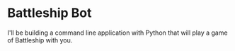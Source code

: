 # Battleship Bot

I'll be building a command line application with Python that will play a game of Battleship with you.